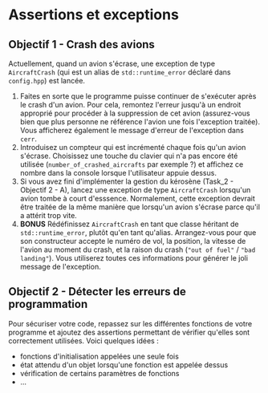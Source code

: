 # Assertions et exceptions

## Objectif 1 - Crash des avions

Actuellement, quand un avion s'écrase, une exception de type `AircraftCrash` (qui est un alias de `std::runtime_error` déclaré dans `config.hpp`) est lancée.

1. Faites en sorte que le programme puisse continuer de s'exécuter après le crash d'un avion. Pour cela, remontez l'erreur jusqu'à un endroit approprié pour procéder à la suppression de cet avion (assurez-vous bien que plus personne ne référence l'avion une fois l'exception traitée). Vous afficherez également le message d'erreur de l'exception dans `cerr`.
2. Introduisez un compteur qui est incrémenté chaque fois qu'un avion s'écrase. Choisissez une touche du clavier qui n'a pas encore été utilisée (`number_of_crashed_aircrafts` par exemple ?) et affichez ce nombre dans la console lorsque l'utilisateur appuie dessus.
3. Si vous avez fini d'implémenter la gestion du kérosène (Task_2 - Objectif 2 - A), lancez une exception de type `AircraftCrash` lorsqu'un avion tombe à court d'esssence. Normalement, cette exception devrait être traitée de la même manière que lorsqu'un avion s'écrase parce qu'il a attérit trop vite.
4. **BONUS** Rédéfinissez `AircraftCrash` en tant que classe héritant de `std::runtime_error`, plutôt qu'en tant qu'alias. Arrangez-vous pour que son constructeur accepte le numéro de vol, la position, la vitesse de l'avion au moment du crash, et la raison du crash (`"out of fuel"` / `"bad landing"`). Vous utiliserez toutes ces informations pour générer le joli message de l'exception.

## Objectif 2 - Détecter les erreurs de programmation

Pour sécuriser votre code, repassez sur les différentes fonctions de votre programme et ajoutez des assertions permettant de vérifier qu'elles sont correctement utilisées.
Voici quelques idées :
- fonctions d'initialisation appelées une seule fois
- état attendu d'un objet lorsqu'une fonction est appelée dessus
- vérification de certains paramètres de fonctions
- ...
